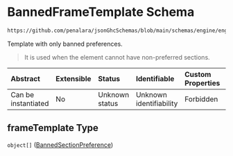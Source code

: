 # BannedFrameTemplate Schema

```txt
https://github.com/penalara/jsonGhcSchemas/blob/main/schemas/engine/engineSpecification.schema.json#/properties/classRooms/items/properties/frameTemplate
```

Template with only banned preferences.

> It is used when the element cannot have non-preferred sections.

| Abstract            | Extensible | Status         | Identifiable            | Custom Properties | Additional Properties | Access Restrictions | Defined In                                                                                               |
| :------------------ | :--------- | :------------- | :---------------------- | :---------------- | :-------------------- | :------------------ | :------------------------------------------------------------------------------------------------------- |
| Can be instantiated | No         | Unknown status | Unknown identifiability | Forbidden         | Allowed               | none                | [engineSpecification.schema.json\*](../../../out/engineSpecification.schema.json "open original schema") |

## frameTemplate Type

`object[]` ([BannedSectionPreference](enginespecification-properties-classrooms-classroom-properties-bannedframetemplate-bannedsectionpreference.md))
